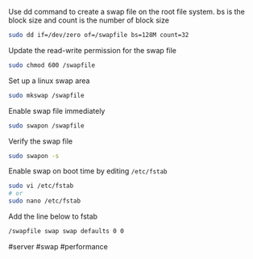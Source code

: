Use dd command to create a swap file on the root file system. bs is the block size and count is the number of block size

```bash
sudo dd if=/dev/zero of=/swapfile bs=128M count=32
```

Update the read-write permission for the swap file

```bash
sudo chmod 600 /swapfile
```

Set up a linux swap area

```bash
sudo mkswap /swapfile
```

Enable swap file immediately

```bash
sudo swapon /swapfile
```

Verify the swap file

```bash
sudo swapon -s
```

Enable swap on boot time by editing `/etc/fstab`

```bash
sudo vi /etc/fstab
# or
sudo nano /etc/fstab
```

Add the line below to fstab

```bash
/swapfile swap swap defaults 0 0
```

#server #swap #performance